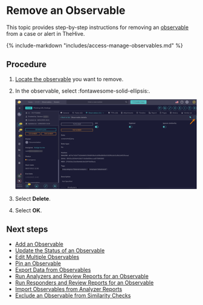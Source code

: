 # Remove an Observable

This topic provides step-by-step instructions for removing an [observable](about-observables.md) from a case or alert in TheHive.

{% include-markdown "includes/access-manage-observables.md" %}

<h2>Procedure</h2>

1. [Locate the observable](../search-for-cases/find-an-observable.md) you want to remove.

2. In the observable, select :fontawesome-solid-ellipsis:.

    ![Observable actions](../../../../images/user-guides/analyst-corner/cases/observable-actions.png)

3. Select **Delete**.

4. Select **OK**.

<h2>Next steps</h2>

* [Add an Observable](add-an-observable.md)
* [Update the Status of an Observable](update-an-observable-status.md)
* [Edit Multiple Observables](edit-multiple-observables.md)
* [Pin an Observable](pin-an-observable.md)
* [Export Data from Observables](export-data-observables.md)
* [Run Analyzers and Review Reports for an Observable](run-analyzers-on-an-observable.md)
* [Run Responders and Review Reports for an Observable](run-responders-on-an-observable.md)
* [Import Observables from Analyzer Reports](import-observables-from-analyzer-reports.md)
* [Exclude an Observable from Similarity Checks](exclude-an-observable-from-similarity-checks.md)